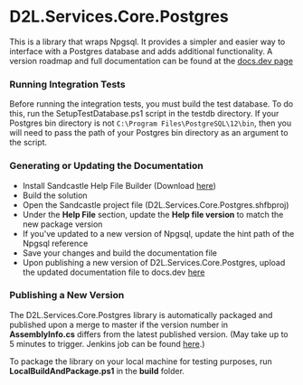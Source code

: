 # D2L.Services.Core.Postgres

This is a library that wraps Npgsql. It provides a simpler and easier way to interface with a Postgres database and
adds additional functionality. A version roadmap and full documentation can be found at the
[docs.dev page](http://docs.dev.d2l/index.php/D2L.Services.Core.Postgres)

### Running Integration Tests

Before running the integration tests, you must build the test database. To do this, run the SetupTestDatabase.ps1
script in the testdb directory. If your Postgres bin directory is not `C:\Program Files\PostgreSQL\12\bin`, then you
will need to pass the path of your Postgres bin directory as an argument to the script.

### Generating or Updating the Documentation

* Install Sandcastle Help File Builder (Download [here](https://github.com/EWSoftware/SHFB/releases))
* Build the solution
* Open the Sandcastle project file (D2L.Services.Core.Postgres.shfbproj)
* Under the **Help File** section, update the **Help file version** to match the new package version
* If you've updated to a new version of Npgsql, update the hint path of the Npgsql reference
* Save your changes and build the documentation file
* Upon publishing a new version of D2L.Services.Core.Postgres, upload the updated documentation file to docs.dev
[here](http://docs.dev.d2l/index.php/File:D2L.Services.Core.Postgres.chm)

### Publishing a New Version

The D2L.Services.Core.Postgres library is automatically packaged and published upon a merge to master if the version
number in **AssemblyInfo.cs** differs from the latest published version. (May take up to 5 minutes to trigger.
Jenkins job can be found
[here](http://prod.build.d2l/job/Dev/job/D2L.Services.Core/job/D2L.Services.Core.Postgres/job/BuildTestAndPublish/).)

To package the library on your local machine for testing purposes, run **LocalBuildAndPackage.ps1** in the **build** folder.
